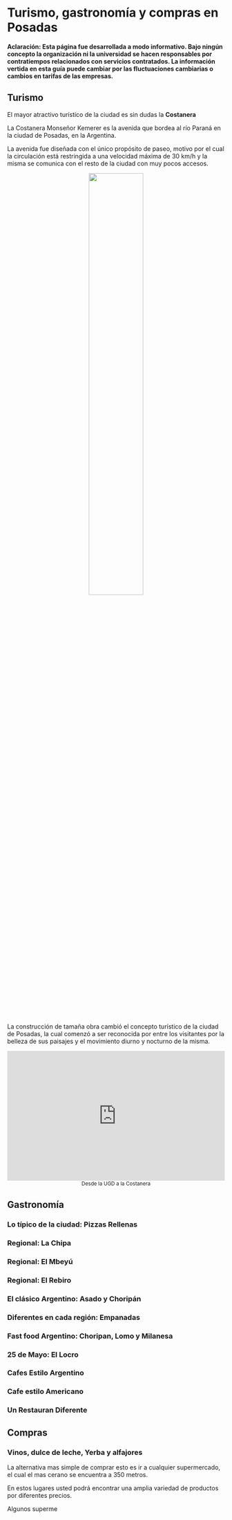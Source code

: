 # Turismo, gastronomía y compras en Posadas

**Aclaración: Esta página fue desarrollada a modo informativo. Bajo ningún
concepto la organización ni la universidad se hacen
responsables por contratiempos relacionados con servicios contratados.
La información vertida en esta guía puede cambiar por las fluctuaciones
cambiarias o cambios en tarifas de las empresas.**

## Turismo

El mayor atractivo turístico de la ciudad es sin dudas la **Costanera**

La Costanera Monseñor Kemerer es la avenida que bordea al río Paraná en la
ciudad de Posadas, en la Argentina.

La avenida fue diseñada con el único propósito de paseo, motivo por el cual la
circulación está restringida a una velocidad máxima de 30 km/h y la misma se
comunica con el resto de la ciudad con muy pocos accesos.

<div style="text-align:center">
    <img width="50%" src ="https://github.com/scipy-latinamerica/scipyla2015/raw/master/posadas_tourism/imgs/costanera.jpg" />
</div>

La construcción de tamaña obra cambió el concepto turístico de la ciudad de
Posadas, la cual comenzó  a ser reconocida por entre los visitantes por la
belleza de sus paisajes y el movimiento diurno y nocturno de la misma.

<iframe width="100%" src="https://www.google.com/maps/embed?pb=!1m29!1m12!1m3!1d5416.310197988282!2d-55.89461191399824!3d-27.369217696264766!2m3!1f0!2f0!3f0!3m2!1i1024!2i768!4f13.1!4m14!1i0!3e2!4m5!1s0x9457be4a0aa5fc7d%3A0xcd599c063e5f51a4!2sUniversidad+Gast%C3%B3n+Dachary%2C+Salta+1912%2C+3300+Posadas%2C+Misiones!3m2!1d-27.371382999999998!2d-55.895519!4m5!1s0x9457bfc99b0d3405%3A0x23b36136018e58bb!2sAv+Costanera%2C+Posadas%2C+Misiones!3m2!1d-27.3660963!2d-55.884637!5e1!3m2!1ses!2sar!4v1426972291417" width="400" height="300" frameborder="0" style="border:0"></iframe>
<div style="text-align:center">
    <small>Desde la UGD a la Costanera</small>
</div>


## Gastronomía

### Lo típico de la ciudad: Pizzas Rellenas

### Regional: La Chipa

### Regional: El Mbeyú

### Regional: El Rebiro

### El clásico Argentino: Asado y Choripán

### Diferentes en cada región: Empanadas

### Fast food Argentino: Choripan, Lomo y Milanesa

### 25 de Mayo: El Locro

### Cafes Estilo Argentino

### Cafe estilo Americano

### Un Restauran Diferente

## Compras

### Vinos, dulce de leche, Yerba y alfajores

La alternativa mas simple de comprar esto es ir a cualquier supermercado, el
cual el mas cerano se encuentra a 350 metros.

En estos lugares usted podrá encontrar una amplia variedad de productos por
diferentes precios.

Algunos superme


